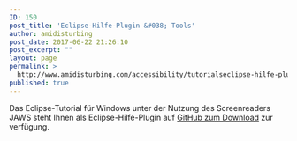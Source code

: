 ```yaml
---
ID: 150
post_title: 'Eclipse-Hilfe-Plugin &#038; Tools'
author: amidisturbing
post_date: 2017-06-22 21:26:10
post_excerpt: ""
layout: page
permalink: >
  http://www.amidisturbing.com/accessibility/tutorialseclipse-hilfe-plugin/
published: true
---
```

Das Eclipse-Tutorial für Windows unter der Nutzung des Screenreaders JAWS steht Ihnen als Eclipse-Hilfe-Plugin auf <a href="https://github.com/amidisturbing/eclipse_accessibility/blob/master/eclipse_plugin/solution/com.amidisturbing.accessibilityhelp_1.0.0.201704172055.jar" target="_blank" rel="noopener">GitHub zum Download</a> zur verfügung.